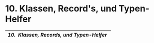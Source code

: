 # 10.  Klassen, Record's, und Typen-Helfer

| ***&#49;0.&nbsp; Klassen, Records, und Typen-Helfer***&nbsp; |
| --- |


